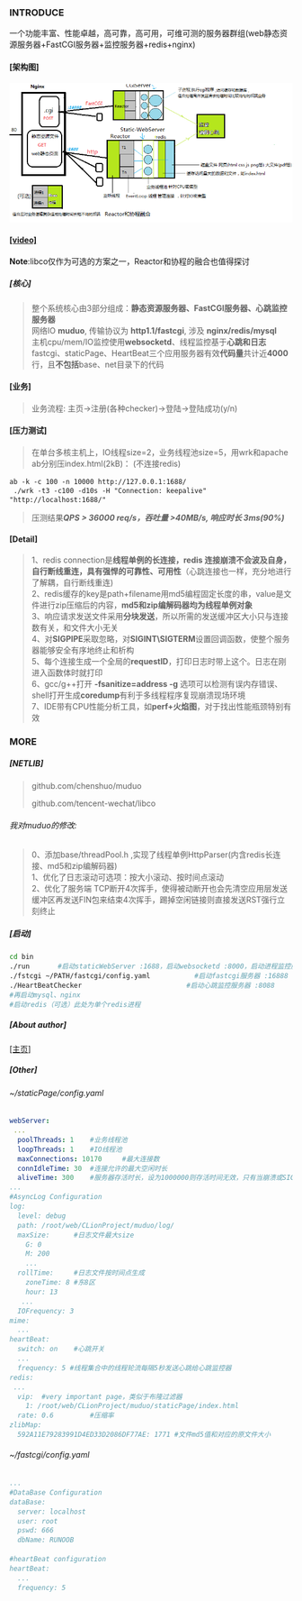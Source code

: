 ### INTRODUCE
一个功能丰富、性能卓越，高可靠，高可用，可维可测的服务器群组(web静态资源服务器+FastCGI服务器+监控服务器+redis+nginx)

#### [架构图]

![arch](./staticPage/pages/images/pic/arch1.png)  
#### [[video]](https://zlonqi.gitee.io/2020/02/11/lonky-pretty-server/)
**Note**:libco仅作为可选的方案之一，Reactor和协程的融合也值得探讨

##### [核心]
> 整个系统核心由3部分组成：**静态资源服务器、FastCGI服务器、心跳监控服务器**  
> 网络IO **muduo**, 传输协议为 **http1.1/fastcgi**, 涉及 **nginx/redis/mysql**  
> 主机cpu/mem/IO监控使用**websocketd**、线程监控基于**心跳和日志**  
> fastcgi、staticPage、HeartBeat三个应用服务器有效**代码量**共计近**4000**行，且**不包括**base、net目录下的代码

#### [业务]

> 业务流程: 主页->注册(各种checker)->登陆->登陆成功(y/n)

#### [压力测试]

> 在单台多核主机上，IO线程size=2，业务线程池size=5，用wrk和apache ab分别压index.html(2kB)：
> (不连接redis)

```shell
ab -k -c 100 -n 10000 http://127.0.0.1:1688/
 ./wrk -t3 -c100 -d10s -H "Connection: keepalive" "http://localhost:1688/"
```

> 压测结果***QPS > 36000 req/s，吞吐量 >40MB/s, 响应时长 3ms(90%)***

#### [Detail]

> 1、redis connection是**线程单例的长连接，redis 连接崩溃不会波及自身，自行断线重连，具有强悍的可靠性、可用性**（心跳连接也一样，充分地进行了解耦，自行断线重连)  
> 2、redis缓存的key是path+filename用md5编程固定长度的串，value是文件进行zip压缩后的内容，**md5和zip编解码器均为线程单例对象**  
> 3、响应请求发送文件采用**分块发送**，所以所需的发送缓冲区大小只与连接数有关，和文件大小无关  
> 4、对**SIGPIPE**采取忽略，对**SIGINT\SIGTERM**设置回调函数，使整个服务器能够安全有序地终止和析构  
> 5、每个连接生成一个全局的**requestID**，打印日志时带上这个。日志在刚进入函数体时就打印  
> 6、gcc/g++打开 **-fsanitize=address -g** 选项可以检测有误内存错误、shell打开生成**coredump**有利于多线程程序复现崩溃现场环境  
> 7、IDE带有CPU性能分析工具，如**perf+火焰图**，对于找出性能瓶颈特别有效  

### MORE

##### [NETLIB]

> github.com/chenshuo/muduo  
>
> github.com/tencent-wechat/libco

###### 我对muduo的修改: 

> 0、添加base/threadPool.h ,实现了线程单例HttpParser(内含redis长连接、md5和zip编解码器)  
> 1、优化了日志滚动可选项：按大小滚动、按时间点滚动  
> 2、优化了服务端 TCP断开4次挥手，使得被动断开也会先清空应用层发送缓冲区再发送FIN包来结束4次挥手，踢掉空闲链接则直接发送RST强行立刻终止  



##### [启动]

```bash
cd bin
./run 		#启动staticWebServer :1688，启动websocketd :8000，启动进程监控服务:8001
./fstcgi ~/PATH/fastcgi/config.yaml           #启动fastcgi服务器 :16888
./HeartBeatChecker 							#启动心跳监控服务器 :8088
#再启动mysql、nginx
#启动redis（可选）此处为单个redis进程
```

##### [About author]

[[主页]](http://zlonqi.gitee.io/)

##### [Other]

###### ~/staticPage/config.yaml

```yaml
webServer:
 ...
  poolThreads: 1	#业务线程池
  loopThreads: 1	#IO线程池
  maxConnections: 10170		#最大连接数
  connIdleTime: 30	#连接允许的最大空闲时长
  aliveTime: 300	#服务器存活时长，设为1000000则存活时间无效，只有当崩溃或SIGINT\SIGTERM时才停止
...
#AsyncLog Configuration
log:
  level: debug
  path: /root/web/CLionProject/muduo/log/
  maxSize:		#日志文件最大size
    G: 0
    M: 200
    ...
  rollTime:		#日志文件按时间点生成
    zoneTime: 8 #东8区
    hour: 13
   ...
  IOFrequency: 3
mime:
  ...
heartBeat:
  switch: on	#心跳开关
  ...
  frequency: 5 #线程集合中的线程轮流每隔5秒发送心跳给心跳监控器
redis:
 ...
  vip:	#very important page，类似于布隆过滤器
    1: /root/web/CLionProject/muduo/staticPage/index.html
  rate: 0.6			#压缩率
zlibMap:
  592A11E79283991D4ED33D2086DF77AE: 1771 #文件md5值和对应的原文件大小
```

###### ~/fastcgi/config.yaml

```yaml
...
#DataBase Configuration
dataBase:
  server: localhost
  user: root
  pswd: 666
  dbName: RUNOOB

#heartBeat configuration
heartBeat:
  ...
  frequency: 5

```
